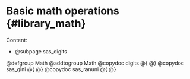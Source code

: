 # Basic math operations {#library_math}

Content:

- @subpage sas_digits

@defgroup Math
@addtogroup Math
@copydoc digits
@{
@}
@copydoc sas_gini
@{
@}
@copydoc sas_ranuni
@{
@}
